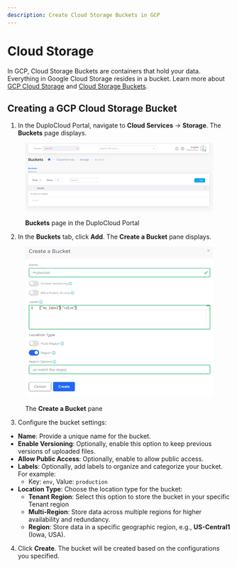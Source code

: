 ```yaml
---
description: Create Cloud Storage Buckets in GCP
---
```


# Cloud Storage

In GCP, Cloud Storage Buckets are containers that hold your data. Everything in Google Cloud Storage resides in a bucket. Learn more about [GCP Cloud Storage](https://cloud.google.com/storage/docs/introduction) and [Cloud Storage Buckets](https://cloud.google.com/storage/docs/buckets).

## Creating a GCP Cloud Storage Bucket

1. In the DuploCloud Portal, navigate to **Cloud Services** -> **Storage**. The **Buckets** page displays.

<div align="left"><figure><img src="../../.gitbook/assets/screenshot-nimbusweb.me-2024.02.15-12_39_31 (1).png" alt=""><figcaption><p><strong>Buckets</strong> page in the DuploCloud Portal</p></figcaption></figure></div>

2. In the **Buckets** tab, click **Add**. The **Create a Bucket** pane displays.

<div align="left"><figure><img src="../../.gitbook/assets/my bucket image.png" alt="" width="563"><figcaption><p>The <strong>Create a Bucket</strong> pane</p></figcaption></figure></div>

3. Configure the bucket settings:

* **Name**: Provide a unique name for the bucket.
* **Enable Versioning**: Optionally, enable this option to keep previous versions of uploaded files.
* **Allow Public Access**: Optionally, enable to allow public access.&#x20;
* **Labels**: Optionally, add labels to organize and categorize your bucket. For example:
  * Key: `env`, Value: `production`
* **Location Type**: Choose the location type for the bucket:
  * **Tenant Region**: Select this option to store the bucket in your specific Tenant region
  * **Multi-Region**: Store data across multiple regions for higher availability and redundancy.
  * **Region**: Store data in a specific geographic region, e.g., **US-Central1** (Iowa, USA).

4. Click **Create**. The bucket will be created based on the configurations you specified.
